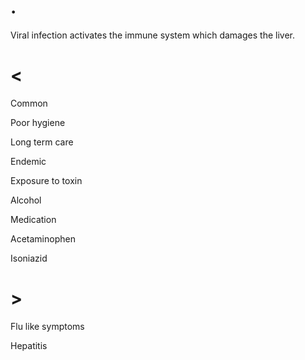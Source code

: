 # .

Viral infection activates the immune system which damages the liver.

# <

Common

Poor hygiene

Long term care

Endemic

Exposure to toxin

Alcohol

Medication

Acetaminophen

Isoniazid

# >

Flu like symptoms

Hepatitis
